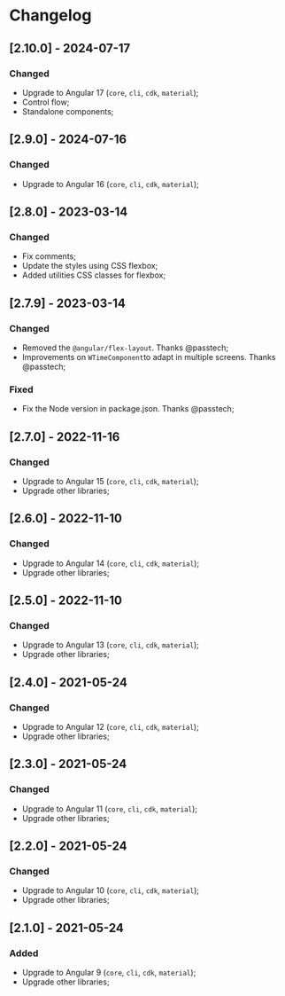# Changelog

## [2.10.0] - 2024-07-17

### Changed

- Upgrade to Angular 17 (`core`, `cli`, `cdk`, `material`);
- Control flow;
- Standalone components;

## [2.9.0] - 2024-07-16

### Changed

- Upgrade to Angular 16 (`core`, `cli`, `cdk`, `material`);

## [2.8.0] - 2023-03-14

### Changed

- Fix comments;
- Update the styles using CSS flexbox;
- Added utilities CSS classes for flexbox;

## [2.7.9] - 2023-03-14

### Changed

- Removed the `@angular/flex-layout`. Thanks @passtech;
- Improvements on `WTimeComponent`to adapt in multiple screens. Thanks @passtech;

### Fixed

- Fix the Node version in package.json. Thanks @passtech;

## [2.7.0] - 2022-11-16

### Changed

- Upgrade to Angular 15 (`core`, `cli`, `cdk`, `material`);
- Upgrade other libraries;

## [2.6.0] - 2022-11-10

### Changed

- Upgrade to Angular 14 (`core`, `cli`, `cdk`, `material`);
- Upgrade other libraries;

## [2.5.0] - 2022-11-10

### Changed

- Upgrade to Angular 13 (`core`, `cli`, `cdk`, `material`);
- Upgrade other libraries;

## [2.4.0] - 2021-05-24

### Changed

- Upgrade to Angular 12 (`core`, `cli`, `cdk`, `material`);
- Upgrade other libraries;

## [2.3.0] - 2021-05-24

### Changed

- Upgrade to Angular 11 (`core`, `cli`, `cdk`, `material`);
- Upgrade other libraries;

## [2.2.0] - 2021-05-24

### Changed

- Upgrade to Angular 10 (`core`, `cli`, `cdk`, `material`);
- Upgrade other libraries;

## [2.1.0] - 2021-05-24

### Added

- Upgrade to Angular 9 (`core`, `cli`, `cdk`, `material`);
- Upgrade other libraries;
